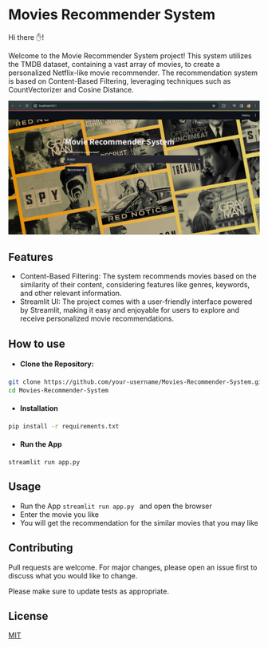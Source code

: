 
# Movies Recommender System
Hi there ✋!

Welcome to the Movie Recommender System project! This system utilizes the TMDB dataset, containing a vast array of movies, to create a personalized Netflix-like movie recommender. The recommendation system is based on Content-Based Filtering, leveraging techniques such as CountVectorizer and Cosine Distance.

<picture>
  <source media="(prefers-color-scheme: dark)" srcset="https://github.com/Samratnitesh/Movies-Recommender-System/blob/main/Screenshot%202024-04-02%20153055.png
">
  <source media="(prefers-color-scheme: light)" srcset="https://github.com/Samratnitesh/Movies-Recommender-System/blob/main/Screenshot%202024-04-02%20153055.png">
  <img alt="Shows an illustrated sun in light mode and a moon with stars in dark mode." src="https://github.com/Samratnitesh/Movies-Recommender-System/blob/main/Screenshot%202024-04-02%20153055.png">
</picture>
<!-- https://github.com/Samratnitesh/Movies-Recommender-System/blob/main/Screenshot%202024-04-02%20153055.png -->

## Features
- Content-Based Filtering: The system recommends movies based on the similarity of their content, considering features like genres, keywords, and other relevant information.
- Streamlit UI: The project comes with a user-friendly interface powered by Streamlit, making it easy and enjoyable for users to explore and receive personalized movie recommendations.

## How to use 
* #### Clone the Repository:
```bash
git clone https://github.com/your-username/Movies-Recommender-System.git
cd Movies-Recommender-System
```
* #### Installation
```bash
pip install -r requirements.txt
```
* #### Run the App
```
streamlit run app.py
```
## Usage
* Run the App ```streamlit run app.py ``` and open the browser
* Enter the movie you like
* You will get the recommendation for the similar movies that you may like

## Contributing

Pull requests are welcome. For major changes, please open an issue first
to discuss what you would like to change.

Please make sure to update tests as appropriate.

## License

[MIT](https://choosealicense.com/licenses/mit/)
